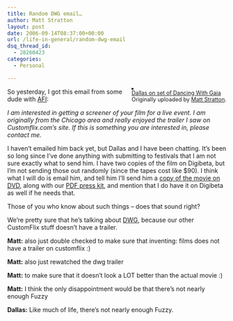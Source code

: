 ```yaml
---
title: Random DWG email…
author: Matt Stratton
layout: post
date: 2006-09-14T08:37:00+00:00
url: /life-in-general/random-dwg-email
dsq_thread_id:
  - 28260423
categories:
  - Personal

---
```

<div style="float:right;margin-left:10px;margin-bottom:10px;">
  <a href="http://www.flickr.com/photos/mugsy/18074285/" title="photo sharing"><img src="http://static.flickr.com/3/18074285_369e63bbab_m.jpg" alt="" style="border:solid 2px #000000;" /></a> <br /> <span style="font-size:.9em;margin-top:0;"> <a href="http://www.flickr.com/photos/mugsy/18074285/">Dallas on set of Dancing With Gaia</a> <br /> Originally uploaded by <a href="http://www.flickr.com/people/mugsy/">Matt Stratton</a>. </span>
</div>

So yesterday, I got this email from some dude with [AFI][1]:

_I am interested in getting a screener of your film for a live event. I am originally from the Chicago area and really enjoyed the trailer I saw on Customflix.com&#8217;s site. If this is something you are interested in, please contact me._

I haven&#8217;t emailed him back yet, but Dallas and I have been chatting. It&#8217;s been so long since I&#8217;ve done anything with submitting to festivals that I am not sure exactly what to send him. I have two copies of the film on Digibeta, but I&#8217;m not sending those out randomly (since the tapes cost like $90). I think what I will do is email him, and tell him I&#8217;ll send him a [copy of the movie on DVD][2], along with our [PDF press kit][3], and mention that I do have it on Digibeta as well if he needs that.

Those of you who know about such things &#8211; does that sound right?

We&#8217;re pretty sure that he&#8217;s talking about [DWG][4], because our other CustomFlix stuff doesn&#8217;t have a trailer.

**Matt:** also just double checked to make sure that inventing: films does not have a trailer on customflix :)
  
**Matt:** also just rewatched the dwg trailer
  
**Matt:** to make sure that it doesn&#8217;t look a LOT better than the actual movie :)
  
**Matt:** I think the only disappointment would be that there&#8217;s not nearly enough Fuzzy
  
**Dallas:** Like much of life, there&#8217;s not nearly enough Fuzzy.

 [1]: http://www.afi.com/
 [2]: http://www.customflix.com/Store/ShowEStore.jsp?id=204932
 [3]: http://www.dancingwithgaia.com/dwg_press_kit.pdf
 [4]: http://www.dancingwithgaia.com